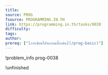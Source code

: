 ```yaml
---
title: 
source: PROG
fsource: PROGRAMMING.IN.TH
link: https://programming.in.th/tasks/0038
difficulty: 
tags: 
author: 
prereq: ["[การเขียนโปรแกรมเบื้องต้น](/prog-basic)"]
---
```


!problem_info prog-0038

!unfinished
